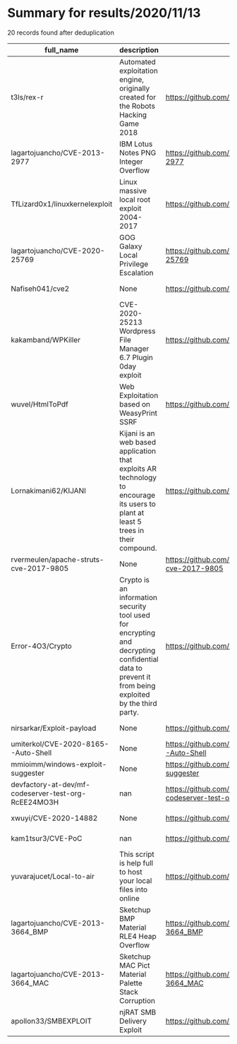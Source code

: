 
# Summary for results/2020/11/13
    
20 records found after deduplication

| full_name | description | html_url | matched_list | matched_count | pushed_at | size | stargazers_count | language | forks_count |
|-----------------------------------------------------|----------------------------------------------------------------------------------------------------------------------------------------------------|------------------------------------------------------------------------|----------------------------|-----------------|---------------------------|--------|--------------------|------------|---------------|
| t3ls/rex-r | Automated exploitation engine, originally created for the Robots Hacking Game 2018 | https://github.com/t3ls/rex-r | ['exploit'] | 1 | 2020-11-13 05:21:54+00:00 | 121 | 1 | Python | 0 |
| lagartojuancho/CVE-2013-2977 | IBM Lotus Notes PNG Integer Overflow | https://github.com/lagartojuancho/CVE-2013-2977 | ['cve-2'] | 1 | 2020-11-13 18:29:19+00:00 | 164 | 0 | Python | 0 |
| TfLizard0x1/linuxkernelexploit | Linux massive local root exploit 2004-2017 | https://github.com/TfLizard0x1/linuxkernelexploit | ['exploit'] | 1 | 2020-11-13 18:34:28+00:00 | 9406 | 0 | C | 0 |
| lagartojuancho/CVE-2020-25769 | GOG Galaxy Local Privilege Escalation | https://github.com/lagartojuancho/CVE-2020-25769 | ['cve-2'] | 1 | 2020-11-13 18:51:39+00:00 | 734 | 0 | | 0 |
| Nafiseh041/cve2 | None | https://github.com/Nafiseh041/cve2 | ['cve-2'] | 1 | 2020-11-13 15:28:17+00:00 | 0 | 0 | | 0 |
| kakamband/WPKiller | CVE-2020-25213 Wordpress File Manager 6.7 Plugin 0day exploit | https://github.com/kakamband/WPKiller | ['0day', 'exploit'] | 2 | 2020-11-13 14:46:18+00:00 | 4 | 1 | nan | 1 |
| wuvel/HtmlToPdf | Web Exploitation based on WeasyPrint SSRF | https://github.com/wuvel/HtmlToPdf | ['exploit'] | 1 | 2020-11-13 14:35:52+00:00 | 34 | 0 | Python | 0 |
| Lornakimani62/KIJANI | Kijani is an web based application that exploits AR technology to encourage its users to plant at least 5 trees in their compound. | https://github.com/Lornakimani62/KIJANI | ['exploit'] | 1 | 2020-11-13 12:57:48+00:00 | 1 | 0 | | 0 |
| rvermeulen/apache-struts-cve-2017-9805 | None | https://github.com/rvermeulen/apache-struts-cve-2017-9805 | ['cve-2'] | 1 | 2020-11-13 12:07:13+00:00 | 70517 | 0 | Java | 0 |
| Error-4O3/Crypto | Crypto is an information security tool used for encrypting and decrypting confidential data to prevent it from being exploited by the third party. | https://github.com/Error-4O3/Crypto | ['exploit'] | 1 | 2020-11-13 11:32:24+00:00 | 6 | 0 | | 0 |
| nirsarkar/Exploit-payload | None | https://github.com/nirsarkar/Exploit-payload | ['exploit'] | 1 | 2020-11-13 09:15:08+00:00 | 9022 | 0 | Python | 1 |
| umiterkol/CVE-2020-8165--Auto-Shell | None | https://github.com/umiterkol/CVE-2020-8165--Auto-Shell | ['cve-2'] | 1 | 2020-11-13 09:50:29+00:00 | 4 | 1 | Python | 0 |
| mmioimm/windows-exploit-suggester | None | https://github.com/mmioimm/windows-exploit-suggester | ['exploit'] | 1 | 2020-11-13 07:18:12+00:00 | 23 | 0 | Python | 0 |
| devfactory-at-dev/mf-codeserver-test-org-RcEE24MO3H | nan | https://github.com/devfactory-at-dev/mf-codeserver-test-org-RcEE24MO3H | ['rce'] | 1 | 2020-11-13 01:37:51+00:00 | 0 | 0 | nan | 0 |
| xwuyi/CVE-2020-14882 | None | https://github.com/xwuyi/CVE-2020-14882 | ['cve-2'] | 1 | 2020-11-13 03:35:44+00:00 | 160 | 4 | | 0 |
| kam1tsur3/CVE-PoC | nan | https://github.com/kam1tsur3/CVE-PoC | ['cve poc'] | 1 | 2020-11-13 07:43:16+00:00 | 3445 | 0 | Python | 0 |
| yuvarajucet/Local-to-air | This script is help full to host your local files into online | https://github.com/yuvarajucet/Local-to-air | ['shellcode'] | 1 | 2020-11-13 02:29:20+00:00 | 11 | 0 | Shell | 0 |
| lagartojuancho/CVE-2013-3664_BMP | Sketchup BMP Material RLE4 Heap Overflow | https://github.com/lagartojuancho/CVE-2013-3664_BMP | ['cve-2', 'heap overflow'] | 2 | 2020-11-13 18:44:40+00:00 | 448 | 0 | Python | 0 |
| lagartojuancho/CVE-2013-3664_MAC | Sketchup MAC Pict Material Palette Stack Corruption | https://github.com/lagartojuancho/CVE-2013-3664_MAC | ['cve-2'] | 1 | 2020-11-13 18:48:48+00:00 | 121 | 0 | Python | 0 |
| apollon33/SMBEXPLOIT | njRAT SMB Delivery Exploit | https://github.com/apollon33/SMBEXPLOIT | ['exploit'] | 1 | 2020-11-13 00:46:24+00:00 | 717 | 2 | | 3 |

